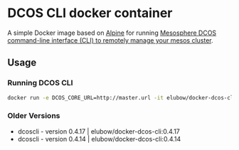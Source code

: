 # DCOS CLI docker container

A simple Docker image based on [Alpine](https://registry.hub.docker.com/_/alpine/) for running [Mesosphere DCOS command-line interface (CLI) to remotely manage your mesos cluster](https://docs.mesosphere.com/using/cli/).

## Usage

### Running DCOS CLI

```bash
docker run -e DCOS_CORE_URL=http://master.url -it elubow/docker-dcos-cli
```

### Older Versions
* dcoscli - version 0.4.17 | elubow/docker-dcos-cli:0.4.17
* dcoscli - version 0.4.14 | elubow/docker-dcos-cli:0.4.14
